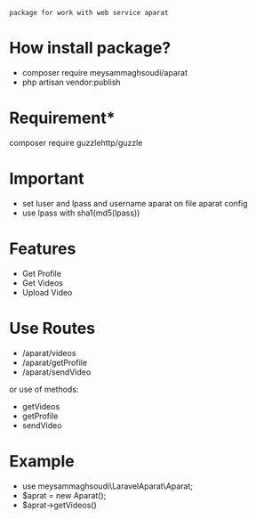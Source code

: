 ```
package for work with web service aparat

```

# How install package?
* composer require meysammaghsoudi/aparat
* php artisan vendor:publish

# Requirement*
composer require guzzlehttp/guzzle

# Important
* set luser and lpass and username aparat on file aparat config
* use lpass with sha1(md5(lpass))

# Features

<ul>
    <li>Get Profile</li>
    <li>Get Videos</li>
    <li>Upload Video</li>
</ul>

# Use Routes

<ul>
    <li>/aparat/videos</li>
    <li>/aparat/getProfile</li>
    <li>/aparat/sendVideo</li>
</ul>

or use of methods:

<ul>
    <li>getVideos</li>
    <li>getProfile</li>
    <li>sendVideo</li>
</ul>

# Example
* use meysammaghsoudi\LaravelAparat\Aparat;
* $aprat = new Aparat();
* $aprat->getVideos()
